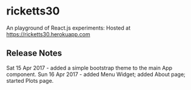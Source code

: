 # ricketts30
An playground of React.js experiments: Hosted at https://ricketts30.herokuapp.com


## Release Notes

Sat 15 Apr 2017 - added a simple bootstrap theme to the main App component.
Sun 16 Apr 2017 - added Menu Widget; added About page; started Plots page.